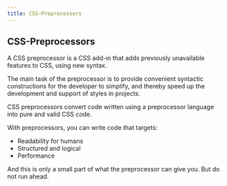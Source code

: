 ```yaml
---
title: CSS-Preprocessors
---
```

## CSS-Preprocessors
<p>
A CSS preprocessor is a CSS add-in that adds previously unavailable features to CSS, using new syntax.
  </p><p>
The main task of the preprocessor is to provide convenient syntactic constructions for the developer to simplify, and thereby speed up the development and support of styles in projects.
  </p>
<p>CSS preprocessors convert code written using a preprocessor language into pure and valid CSS code.</p>
<p>With preprocessors, you can write code that targets:</p>
<ul><li>
Readability for humans
  </li><li>
Structured and logical
  </li><li>
Performance
  </li></ul>
<p>And this is only a small part of what the preprocessor can give you. But do not run ahead.<p>
